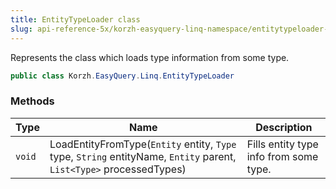 ```yaml
---
title: EntityTypeLoader class
slug: api-reference-5x/korzh-easyquery-linq-namespace/entitytypeloader-class
---
```


Represents the class which loads type information from some type.
```csharp
public class Korzh.EasyQuery.Linq.EntityTypeLoader

```

### Methods

| Type | Name | Description | 
| --- | --- | --- | 
| `void` | LoadEntityFromType(`Entity` entity, `Type` type, `String` entityName, `Entity` parent, `List<Type>` processedTypes) | Fills entity type info from some type. |